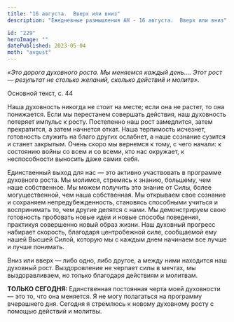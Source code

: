 ```yaml
---
title: "16 августа.  Вверх или вниз"
description: "Ежедневные размышления АН - 16 августа.  Вверх или вниз"

id: "229"
heroImage: ""
datePublished: 2023-05-04
moth: "avgust"
---
```


_«Это дорога духовного роста. Мы меняемся каждый день.… Этот рост — результат
не столько желаний, сколько действий и молитв»._

Основной текст, с. 44

Наша духовность никогда не стоит на месте; если она не растет, то она
понижается. Если мы перестанем совершать действия, наш духовность потеряет
импульс к росту. Постепенно наш рост замедлится, затем прекратится, а затем
начнется откат. Наша терпимость исчезнет, готовность служить на благо других
ослабнет, а наше сознание сузится и станет закрытым. Очень скоро мы вернемся к
тому, с чего начали: к состоянию войны со всем и со всеми, кто нас окружает, к
неспособности выносить даже самих себя.

Единственный выход для нас — это активно участвовать в программе духовного
роста. Мы молимся, стремясь к знанию, большему, чем наше собственное. Мы можем
получить это знание от Силы, более могущественной, чем наша собственная. Мы
открываем свое сознание и сохраняем непредубежденность, становясь способными
учиться и воспринимать то, чем другие делятся с нами. Мы демонстрируем свою
готовность пробовать новые идеи и новые способы поведения, практикуя
совершенно новый образ жизни. Наш духовный прогресс набирает скорость,
благодаря центробежной силе, сообщаемой ему нашей Высшей Силой, которую мы с
каждым днем начинаем все лучше и лучше понимать.

Вниз или вверх — либо одно, либо другое, а между ними находится наш духовный
рост. Выздоровление не черпает силы в мечтах, мы выздоравливаем, но только
благодаря действиям и молитвам.

**ТОЛЬКО СЕГОДНЯ:** Единственная постоянная черта моей духовности — это то,
что она меняется. Я не могу полагаться на программу вчерашнего дня. Сегодня я
стремлюсь к новому духовному росту с помощью действий и молитвы.
